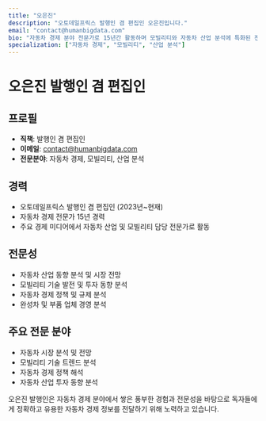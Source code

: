 ```yaml
---
title: "오은진"
description: "오토데일프릭스 발행인 겸 편집인 오은진입니다."
email: "contact@humanbigdata.com"
bio: "자동차 경제 분야 전문가로 15년간 활동하며 모빌리티와 자동차 산업 분석에 특화된 전문성을 보유하고 있습니다."
specialization: ["자동차 경제", "모빌리티", "산업 분석"]
---
```


# 오은진 발행인 겸 편집인

## 프로필
- **직책**: 발행인 겸 편집인
- **이메일**: contact@humanbigdata.com
- **전문분야**: 자동차 경제, 모빌리티, 산업 분석

## 경력
- 오토데일프릭스 발행인 겸 편집인 (2023년~현재)
- 자동차 경제 전문가 15년 경력
- 주요 경제 미디어에서 자동차 산업 및 모빌리티 담당 전문가로 활동

## 전문성
- 자동차 산업 동향 분석 및 시장 전망
- 모빌리티 기술 발전 및 투자 동향 분석
- 자동차 경제 정책 및 규제 분석
- 완성차 및 부품 업체 경영 분석

## 주요 전문 분야
- 자동차 시장 분석 및 전망
- 모빌리티 기술 트렌드 분석
- 자동차 경제 정책 해석
- 자동차 산업 투자 동향 분석

오은진 발행인은 자동차 경제 분야에서 쌓은 풍부한 경험과 전문성을 바탕으로 독자들에게 정확하고 유용한 자동차 경제 정보를 전달하기 위해 노력하고 있습니다. 